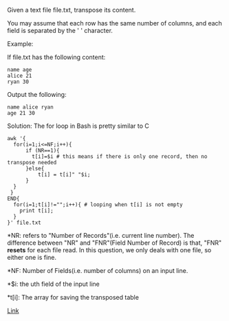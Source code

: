 Given a text file file.txt, transpose its content.

You may assume that each row has the same number of columns, and each field is separated by the ' ' character.

Example:

If file.txt has the following content:
```
name age
alice 21
ryan 30
```
Output the following:
```
name alice ryan
age 21 30
```
Solution: The for loop in Bash is pretty similar to C
```
awk '{
  for(i=1;i<=NF;i++){
      if (NR==1){
        t[i]=$i # this means if there is only one record, then no transpose needed
      }else{
          t[i] = t[i]" "$i;
      }
  }
 }
END{
  for(i=1;t[i]!="";i++){ # looping when t[i] is not empty
    print t[i];
  }
}' file.txt
```
*NR: refers to "Number of Records"(i.e. current line number). The difference between "NR" and "FNR"(Field Number of Record) is that, "FNR" **resets** for each file read. 
In this question, we only deals with one file, so either one is fine.

*NF: Number of Fields(i.e. number of columns) on an input line.

*$i: the uth field of the input line

*t[i]: The array for saving the transposed table 

[Link](https://leetcode.com/problems/transpose-file/)
